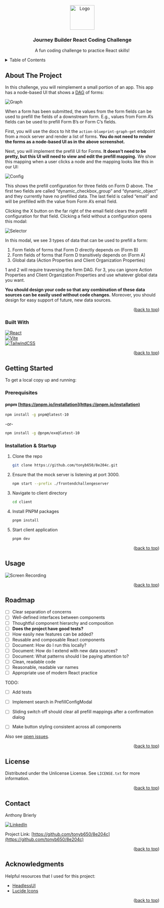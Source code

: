 <a id="readme-top"></a>

<!-- PROJECT LOGO -->
<br />
<div align="center">
  <a href="https://github.com/tonyb650/8e204c">
    <img src="https://github.com/user-attachments/assets/b15602c4-9bf8-4675-b545-b87a565ddc7c" alt="Logo" width="80" height="80">
  </a>
  <h3 align="center">Journey Builder React Coding Challenge</h3>

  <p align="center">
    A fun coding challenge to practice React skills!
  </p>
</div>



<!-- TABLE OF CONTENTS -->
<details>
  <summary>Table of Contents</summary>
  <ol>
    <li>
      <a href="#about-the-project">About The Project</a>
      <ul>
        <li><a href="#built-with">Built With</a></li>
      </ul>
    </li>
    <li>
      <a href="#getting-started">Getting Started</a>
      <ul>
        <li><a href="#prerequisites">Prerequisites</a></li>
        <li><a href="#installation">Installation</a></li>
      </ul>
    </li>
    <li><a href="#usage">Usage</a></li>
    <li><a href="#roadmap">Roadmap</a></li>
    <li><a href="#license">License</a></li>
    <li><a href="#contact">Contact</a></li>
    <li><a href="#acknowledgments">Acknowledgments</a></li>
  </ol>
</details>



<!-- ABOUT THE PROJECT -->
## About The Project
In this challenge, you will reimplement a small portion of an app. This app has a node-based UI that shows a [DAG](https://en.wikipedia.org/wiki/Directed_acyclic_graph) of forms:

![Graph](public/graph.webp)

When a form has been submitted, the values from the form fields can be used to prefill the fields of a downstream form. E.g., values from Form A’s fields can be used to prefill Form B’s or Form C’s fields.

First, you will use the docs to hit the `action-blueprint-graph-get` endpoint from a mock server and render a list of forms. **You do not need to render the forms as a node-based UI as in the above screenshot.**

Next, you will implement the prefill UI for Forms. **It doesn’t need to be pretty, but this UI will need to view and edit the prefill mapping.** We show this mapping when a user clicks a node and the mapping looks like this in our UI:

![Config](public/prefill_mappings_config.webp)

This shows the prefill configuration for three fields on Form D above. The first two fields are called “dynamic_checkbox_group” and “dynamic_object” and they currently have no prefilled data. The last field is called “email” and will be prefilled with the value from Form A’s email field.

Clicking the X button on the far right of the email field clears the prefill configuration for that field. Clicking a field without a configuration opens this modal:

![Selector](public/data_element_selector_modal.webp)

In this modal, we see 3 types of data that can be used to prefill a form:

1. Form fields of forms that Form D directly depends on (Form B)
2. Form fields of forms that Form D transitively depends on (Form A)
3. Global data (Action Properties and Client Organization Properties)

1 and 2 will require traversing the form DAG. For 3, you can ignore Action Properties and Client Organization Properties and use whatever global data you want. 

**You should design your code so that any combination of these data sources can be easily used without code changes.** Moreover, you should design for easy support of future, new data sources.

<p align="right">(<a href="#readme-top">back to top</a>)</p>



### Built With

[![React][React.js]][React-url]\
[![Vite][Vite.dev]][Vite-url]\
[![TailwindCSS][TailwindCSS.com]][Tailwind-url]

<p align="right">(<a href="#readme-top">back to top</a>)</p>



<!-- GETTING STARTED -->
## Getting Started

To get a local copy up and running:

### Prerequisites


#### pnpm [https://pnpm.io/installation](https://pnpm.io/installation)
```sh
npm install -g pnpm@latest-10
```
  -or-
```sh
npm install -g @pnpm/exe@latest-10
```

### Installation & Startup

1. Clone the repo
   ```sh
   git clone https://github.com/tonyb650/8e204c.git
   ```
2. Ensure that the mock server is listening at port 3000. 
    ```sh
    npm start --prefix ./frontendchallengeserver 
    ```
3. Navigate to client directory
    ```sh
    cd client 
    ```
4. Install PNPM packages
   ```sh
   pnpm install
   ```
5. Start client application
   ```sh
   pnpm dev
   ```

<p align="right">(<a href="#readme-top">back to top</a>)</p>



<!-- USAGE EXAMPLES -->
## Usage

![Screen Recording](public/Avantos_Prefill.gif)


<p align="right">(<a href="#readme-top">back to top</a>)</p>



<!-- ROADMAP -->
## Roadmap

- [ ] Clear separation of concerns
- [ ] Well-defined interfaces between components
- [ ] Thoughtful component hierarchy and composition
- [ ] **Does the project have good tests?**
- [ ] How easily new features can be added?
- [ ] Reusable and composable React components
- [ ] Document: How do I run this locally?
- [ ] Document: How do I extend with new data sources?
- [ ] Document: What patterns should I be paying attention to?
- [ ] Clean, readable code
- [ ] Reasonable, readable var names
- [ ] Appropriate use of modern React practice

TODO:
- [ ] Add tests
- [ ] Implement search in PrefillConfigModal
- [ ] Sliding switch off should clear all prefill mappings after a confirmation dialog
- [ ] Make button styling consistent across all components


Also see [open issues](https://github.com/tonyb650/8e204c/issues).

<p align="right">(<a href="#readme-top">back to top</a>)</p>


<!-- LICENSE -->
## License

Distributed under the Unlicense License. See `LICENSE.txt` for more information.

<p align="right">(<a href="#readme-top">back to top</a>)</p>



<!-- CONTACT -->
## Contact

Anthony Brierly

[![LinkedIn][linkedin-shield]][linkedin-url]

Project Link: [https://github.com/tonyb650/8e204c](https://github.com/tonyb650/8e204c)

<p align="right">(<a href="#readme-top">back to top</a>)</p>



<!-- ACKNOWLEDGMENTS -->
## Acknowledgments

Helpful resources that I used for this project:
* [HeadlessUI](https://headlessui.com)
* [Lucide Icons](https://lucide.dev)

<p align="right">(<a href="#readme-top">back to top</a>)</p>



<!-- MARKDOWN LINKS & IMAGES -->


[linkedin-shield]: https://img.shields.io/badge/-LinkedIn-black.svg?style=for-the-badge&logo=linkedin&colorB=555
[linkedin-url]: https://linkedin.com/in/tony-brierly

[React.js]: https://img.shields.io/badge/React-20232A?style=for-the-badge&logo=react&logoColor=61DAFB
[React-url]: https://reactjs.org/

[Vite.dev]: https://img.shields.io/badge/Vite-35495E?style=for-the-badge&logo=vite&logoColor=8280ff
[Vite-url]: https://vite.dev/

[TailwindCSS.com]: https://img.shields.io/badge/tailwindcss-041f30?style=for-the-badge&logo=tailwindcss&logoColor=00bcff
[Tailwind-url]: https://tailwindcss.com
